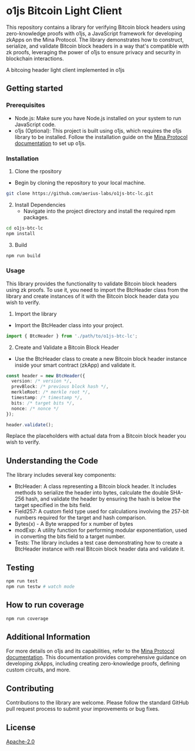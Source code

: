 # o1js Bitcoin Light Client

This repository contains a library for verifying Bitcoin block headers using zero-knowledge proofs with o1js, a JavaScript framework for developing zkApps on the Mina Protocol. The library demonstrates how to construct, serialize, and validate Bitcoin block headers in a way that's compatible with zk proofs, leveraging the power of o1js to ensure privacy and security in blockchain interactions.

A bitcoing header light client implemented in o1js

## Getting started

### Prerequisites
* Node.js: Make sure you have Node.js installed on your system to run JavaScript code.
* o1js (Optional): This project is built using o1js, which requires the o1js library to be installed. Follow the installation guide on the [Mina Protocol documentation](https://docs.minaprotocol.com/zkapps/o1js) to set up o1js.

### Installation
1. Clone the rpository
- Begin by cloning the repository to your local machine.
```bash
git clone https://github.com/aerius-labs/o1js-btc-lc.git
```
2. Install Dependencies
    - Navigate into the project directory and install the required npm packages.
```bash
cd o1js-btc-lc
npm install
```

3. Build

```bash
npm run build
```

### Usage
This library provides the functionality to validate Bitcoin block headers using zk proofs. To use it, you need to import the BtcHeader class from the library and create instances of it with the Bitcoin block header data you wish to verify.

1. Import the library
- Import the BtcHeader class into your project.
```ts
import { BtcHeader } from './path/to/o1js-btc-lc';
```
2. Create and Validate a Bitcoin Block Header
- Use the BtcHeader class to create a new Bitcoin block header instance inside your smart contract (zkApp) and validate it.
```ts
const header = new BtcHeader({
  version: /* version */,
  prevBlock: /* previous block hash */,
  merkleRoot: /* merkle root */,
  timestamp: /* timestamp */,
  bits: /* target bits */,
  nonce: /* nonce */
});

header.validate();

```
Replace the placeholders with actual data from a Bitcoin block header you wish to verify.

## Understanding the Code

The library includes several key components:

- BtcHeader: A class representing a Bitcoin block header. It includes methods to serialize the header into bytes, calculate the double SHA-256 hash, and validate the header by ensuring the hash is below the target specified in the bits field.
- Field257: A custom field type used for calculations involving the 257-bit numbers required for the target and hash comparison.
- Bytes(x) - A Byte wrapped for x number of bytes
- modExp: A utility function for performing modular exponentiation, used in converting the bits field to a target number.
- Tests: The library includes a test case demonstrating how to create a BtcHeader instance with real Bitcoin block header data and validate it.

## Testing

```sh
npm run test
npm run testw # watch mode
```

## How to run coverage

```sh
npm run coverage
```

## Additional Information

For more details on o1js and its capabilities, refer to the [Mina Protocol documentation](https://docs.minaprotocol.com/zkapps/o1js). This documentation provides comprehensive guidance on developing zkApps, including creating zero-knowledge proofs, defining custom circuits, and more.

## Contributing

Contributions to the library are welcome. Please follow the standard GitHub pull request process to submit your improvements or bug fixes.

## License

[Apache-2.0](LICENSE)
